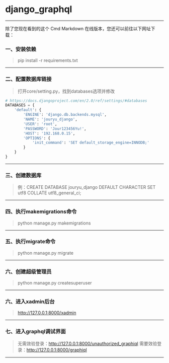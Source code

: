 # django_graphql

------


除了您现在看到的这个 Cmd Markdown 在线版本，您还可以前往以下网址下载：

### 一、安装依赖

> pip install -r requirements.txt

------

### 二、配置数据库链接

> 打开core/setting.py，找到databases选项并修改

```python
# https://docs.djangoproject.com/en/2.0/ref/settings/#databases
DATABASES = {
    'default': {
        'ENGINE': 'django.db.backends.mysql',
        'NAME': 'jouryu_django',
        'USER': 'root',
        'PASSWORD': 'Jour123456Yu!',
        'HOST': '192.168.0.15',
        'OPTIONS': {
            'init_command': 'SET default_storage_engine=INNODB;'
        }
    }
}
```

------

### 三、创建数据库

> 例：CREATE DATABASE jouryu_django DEFAULT CHARACTER SET utf8 COLLATE utf8_general_ci;

------

### 四、执行makemigrations命令

> python manage.py makemigrations

------

### 五、执行migrate命令

> python manage.py migrate

------

### 六、创建超级管理员

> python manage.py createsuperuser

------

### 六、进入xadmin后台

> http://127.0.0.1:8000/xadmin

------

### 七、进入graphql调试界面

> 无需效验登录：http://127.0.0.1:8000/unauthorized_graphiql
> 需要效验登录：http://127.0.0.1:8000/graphiql

------
